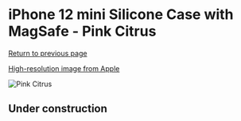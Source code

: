 # iPhone 12 mini Silicone Case with MagSafe - Pink Citrus

[Return to previous page](/iphone_12)

[High-resolution image from Apple](https://store.storeimages.cdn-apple.com/8756/as-images.apple.com/is/MHL93?wid=4500&hei=4500&fmt=png)

<div style="width: 500px"><img src="/everyphone/MHL93.png" alt="Pink Citrus"></div>

## Under construction
